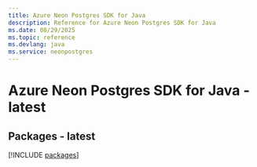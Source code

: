 ```yaml
---
title: Azure Neon Postgres SDK for Java
description: Reference for Azure Neon Postgres SDK for Java
ms.date: 08/29/2025
ms.topic: reference
ms.devlang: java
ms.service: neonpostgres
---
```

# Azure Neon Postgres SDK for Java - latest
## Packages - latest
[!INCLUDE [packages](neon-postgres-index.md)]
